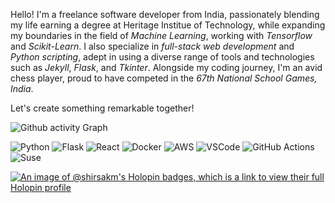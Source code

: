 <!--
![Github banner](https://github.com/shirsakm/shirsakm/assets/90378831/11814b19-d673-4f7e-a1f0-226e22ae05c3)
-->

Hello! I'm a freelance software developer from India, passionately blending my life earning a degree at Heritage Institue of Technology, while expanding my boundaries in the field of _Machine Learning_, working with _Tensorflow_ and _Scikit-Learn_. I also specialize in _full-stack web development_ and _Python scripting_, adept in using a diverse range of tools and technologies such as _Jekyll_, _Flask_, and _Tkinter_. Alongside my coding journey, I'm an avid chess player, proud to have competed in the _67th National School Games, India_.

Let's create something remarkable together! 

![Github activity Graph](https://github-readme-activity-graph.vercel.app/graph?username=shirsakm&theme=material-palenight)

<!--
![GitHub stats](https://github-readme-stats.vercel.app/api?username=shirsakm&show_icons=true&theme=dracula)
-->

![Python](https://img.shields.io/badge/Python-FFD43B?style=for-the-badge&logo=python&logoColor=blue)
![Flask](https://img.shields.io/badge/flask-%23000.svg?style=for-the-badge&logo=flask&logoColor=white)
![React](https://img.shields.io/badge/react-%2320232a.svg?style=for-the-badge&logo=react&logoColor=%2361DAFB)
![Docker](https://img.shields.io/badge/docker-%230db7ed.svg?style=for-the-badge&logo=docker&logoColor=white)
![AWS](https://img.shields.io/badge/AWS-%23FF9900.svg?style=for-the-badge&logo=amazon-aws&logoColor=white)
![VSCode](https://img.shields.io/badge/VSCode-0078D4?style=for-the-badge&logo=visual%20studio%20code&logoColor=white)
![GitHub Actions](https://img.shields.io/badge/github%20actions-%232671E5.svg?style=for-the-badge&logo=githubactions&logoColor=white)
![Suse](https://img.shields.io/badge/SUSE-0C322C?style=for-the-badge&logo=SUSE&logoColor=white)

[![An image of @shirsakm's Holopin badges, which is a link to view their full Holopin profile](https://holopin.me/shirsakm)](https://holopin.io/@shirsakm)


<!--
![stats](https://github-readme-stats.vercel.app/api?username=shirsakm&show_icons=true&theme=dracula&hide=prs&rank_icons=github)
-->

<!--
TO-D0:
- write about myself
- fix the top langs card and stats card being different heights somehow
- write about my past projects
-->
